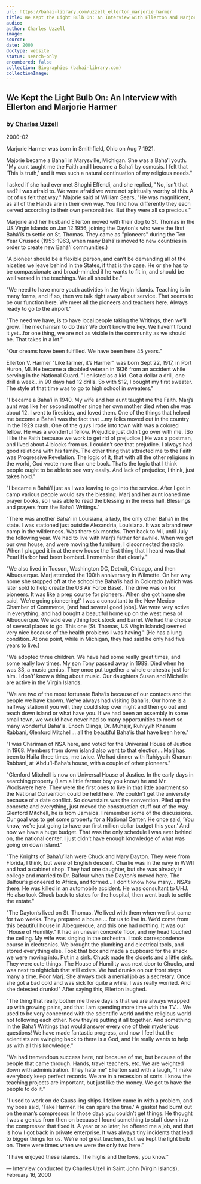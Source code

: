 ```yaml
---
url: https://bahai-library.com/uzzell_ellerton_marjorie_harmer
title: We Kept the Light Bulb On: An Interview with Ellerton and Marjorie Harmer
audio: 
author: Charles Uzzell
image: 
source: 
date: 2000
doctype: website
status: search-only
encumbered: false
collection: Biographies (bahai-library.com)
collectionImage: 
---
```



## We Kept the Light Bulb On: An Interview with Ellerton and Marjorie Harmer

### by [Charles Uzzell](https://bahai-library.com/author/Charles+Uzzell)

2000-02


Marjorie Harmer was born in Smithfield, Ohio on Aug 7 1921.

Majorie became a Baha’i in Marysville, Michigan. She was a Baha’i youth. "My aunt taught me the Faith and I became a Baha’i by osmosis. I felt that ‘This is truth,’ and it was such a natural continuation of my religious needs."

I asked if she had ever met Shoghi Effendi, and she replied, "No, isn’t that sad? I was afraid to. We were afraid we were not spiritually worthy of this. A lot of us felt that way." Majorie said of William Sears, "He was magnificent, as all of the Hands are in their own way. You find how differently they each served according to their own personalities. But they were all so precious."

Marjorie and her husband Ellerton moved with their dog to St. Thomas in the US Virgin Islands on Jan 12 1956, joining the Dayton's who were the first Bahá'ís to settle on St. Thomas. They came as "pioneers" during the Ten Year Crusade (1953-1963, when many Bahá'ís moved to new countries in order to create new Bahá'í communities.)

"A pioneer should be a flexible person, and can’t be demanding all of the niceties we leave behind in the States, if that is the case. He or she has to be compassionate and broad-minded if he wants to fit in, and should be well versed in the teachings. We all should be."

"We need to have more youth activities in the Virgin Islands. Teaching is in many forms, and if so, then we talk right away about service. That seems to be our function here. We meet all the pioneers and teachers here. Always ready to go to the airport."

"The need we have, is to have local people taking the Writings, then we’ll grow. The mechanism to do this? We don’t know the key. We haven’t found it yet…for one thing, we are not as visible in the community as we should be. That takes in a lot."

"Our dreams have been fulfilled. We have been here 45 years."

Ellerton V. Harmer "Like farmer, it’s Harmer" was born Sept 22, 1917, in Port Huron, MI. He became a disabled veteran in 1936 from an accident while serving in the National Guard. "I enlisted as a kid. Got a dollar a drill, one drill a week…in 90 days had 12 drills. So with $12, I bought my first sweater. The style at that time was to go to high school in sweaters."

"I became a Baha’i in 1940. My wife and her aunt taught me the Faith. Marj’s aunt was like her second mother since her own mother died when she was about 12. I went to firesides, and loved them. One of the things that helped me become a Baha’i was the fact that …my folks moved out in the country in the 1929 crash. One of the guys I rode into town with was a colored fellow. He was a wonderful fellow. Prejudice just didn’t go over with me. \[So I like the Faith because we work to get rid of prejudice.\] He was a postman, and lived about 4 blocks from us. I couldn’t see that prejudice. I always had good relations with his family. The other thing that attracted me to the Faith was Progressive Revelation. The logic of it, that with all the other religions in the world, God wrote more than one book. That’s the logic that I think people ought to be able to see very easily. And lack of prejudice, I think, just takes hold."

"I became a Bahá'í just as I was leaving to go into the service. After I got in camp various people would say the blessing. Marj and her aunt loaned me prayer books, so I was able to read the blessing in the mess hall. Blessings and prayers from the Baha’i Writings."

"There was another Baha’i in Louisiana, a lady, the only other Baha’i in the state. I was stationed just outside Alexandria, Louisiana. It was a brand new camp in the wilderness. Was there six months. Then back to MI, until July the following year. We had to live with Marj’s father for awhile. When we got our own house, and were moving the furniture, I disconnected the radio. When I plugged it in at the new house the first thing that I heard was that Pearl Harbor had been bombed. I remember that clearly."

"We also lived in Tucson, Washington DC, Detroit, Chicago, and then Albuquerque. Marj attended the 100th anniversary in Wilmette. On her way home she stopped off at the school the Baha’is had in Colorado (which was later sold to help create the US Air Force Base). The drive was on for pioneers. It was like a prep course for pioneers. When she got home she said, ‘We’re going pioneering!’ I was a consultant to the New Mexico Chamber of Commerce, \[and had several good jobs\]. We were very active in everything, and had bought a beautiful home up on the west mesa of Albuquerque. We sold everything lock stock and barrel. We had the choice of several places to go. This one \[St. Thomas, US Virgin Islands\] seemed very nice because of the health problems I was having." \[He has a lung condition. At one point, while in Michigan, they had said he only had five years to live.\]

"We adopted three children. We have had some really great times, and some really low times. My son Tony passed away in 1989. Died when he was 33, a music genius. They once put together a whole orchestra just for him. I don’t’ know a thing about music. Our daughters Susan and Michelle are active in the Virgin Islands.

"We are two of the most fortunate Baha’is because of our contacts and the people we have known. We’ve always had visiting Baha’is. Our home is a halfway station if you will, they could stop over night and then go out and teach down island or what have you. If we had been an assembly in some small town, we would have never had so many opportunities to meet so many wonderful Baha’is. Enoch Olinga, Dr. Muhajir, Ruhiyyih Khanum Rabbani, Glenford Mitchell… all the beautiful Baha’is that have been here."

"I was Chariman of NSA here, and voted for the Universal House of Justice in 1968. Members from down island also went to that election….Marj has been to Haifa three times, me twice. We had dinner with Ruhiyyaih Khanum Rabbani, at ‘Abdu’l-Baha’s house, with a couple of other pioneers."

"Glenford Mitchell is now on Universal House of Justice. In the early days in searching property (I am a little farmer boy you know) he and Mr. Woolswere here. They were the first ones to live in that little apartment so the National Convention could be held here. We couldn’t get the university because of a date conflict. So downstairs was the convention. Piled up the concrete and everything, just moved the construction stuff out of the way. Glenford Mitchell, he is from Jamaica. I remember some of the discussions. Our goal was to get some property for a National Center. He once said, ‘You know, we’re just going to have our first million dollar budget this year.’ And now we have a huge budget. That was the only schedule I was ever behind on, the national center. I just didn’t have enough knowledge of what was going on down island."

"The Knights of Baha’u’llah were Chuck and Mary Dayton. They were from Florida, I think, but were of English descent. Charlie was in the navy in WWII and had a cabinet shop. They had one daughter, but she was already in college and married to Dr. Balfour when the Dayton’s moved here. The Balfour’s pioneered to Africa, and formed… I don’t know how many… NSA’s there. He was killed in an automobile accident. He was consultant to UHJ. He also took Chuck back to states for the hospital, then went back to settle the estate."

"The Dayton’s lived on St. Thomas. We lived with them when we first came for two weeks. They prepared a house … for us to live in. We’d come from this beautiful house in Albequerque, and this one had nothing. It was our "House of Humility." It had an uneven concrete floor, and my head touched the ceiling. My wife was singing in the orchestra. I took correspondence course in electronics. We brought the plumbing and electrical tools, and stored everything else. Took that box and made a cupboard for the shack we were moving into. Put in a sink. Chuck made the closets and a little sink. They were cute things. The House of Humility was next door to Chucks, and was next to nightclub that still exists. We had drunks on our front steps many a time. Poor Marj. She always took a menial job as a secretary. Once she got a bad cold and was sick for quite a while, I was really worried. And she detested drunks!" After saying this, Ellerton laughed.

"The thing that really bother me these days is that we are always wrapped up with growing pains, and that I am spending more time with the TV…. We used to be very concerned with the scientific world and the religious world not following each other. Now they’re putting it all together. And something in the Baha’i Writings that would answer every one of their mysterious questions! We have made fantastic progress, and now I feel that the scientists are swinging back to there is a God, and He really wants to help us with all this knowledge."

"We had tremendous success here, not because of me, but because of the people that came through. Hands, travel teachers, etc. We are weighted down with administration. They hate me" Ellerton said with a laugh, "I make everybody keep perfect records. We are in a recession of sorts. I know the teaching projects are important, but just like the money. We got to have the people to do it."

"I used to work on de Gauss-ing ships. I fellow came in with a problem, and my boss said, ‘Take Harmer. He can spare the time.’ A gasket had burnt out on the man’s compressor. In those days you couldn’t get things. He thought I was a genius from then on because I found something to stuff down into the compressor that fixed it. A year or so later, he offered me a job, and that is how I got back in private enterprise. It was always tiny incidents that lead to bigger things for us. We’re not great teachers, but we kept the light bulb on. There were times when we were the only two here."

"I have enjoyed these islands. The highs and the lows, you know."

— Interview conducted by Charles Uzell in Saint John (Virgin Islands), February 16, 2000